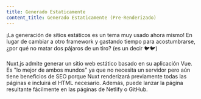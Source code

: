 ```yaml
---
title: Generado Estaticamente
content_title: Generado Estaticamente (Pre-Renderizado)
---              
```

¡La generación de sitios estáticos es un tema muy usado ahora mismo! En lugar de cambiar a otro framework y
gastando tiempo para acostumbrarse, ¿por qué no matar dos pájaros de un tiro?
<span style = "color: # 777">(es un decir 🐦🐦)</span> <br> <br>
Nuxt.js admite generar un sitio web estático basado en su aplicación Vue. Es "lo mejor de ambos mundos"
ya que no necesita un servidor pero aún tiene beneficios de SEO porque Nuxt renderizará previamente todas las páginas e incluirá
el HTML necesario. Además, puede lanzar la página resultante fácilmente en las páginas de Netlify o GitHub.
